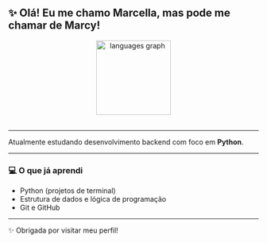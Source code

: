 ## ✨ Olá! Eu me chamo Marcella, mas pode me chamar de Marcy!


<div align="center">
  <img src="https://github-readme-stats.vercel.app/api/top-langs?username=itsMarcyy&locale=en&hide_title=false&layout=compact&card_width=320&langs_count=5&theme=dracula&hide_border=false" height="150" alt="languages graph" />
</div>

<br>

---

Atualmente estudando desenvolvimento backend com foco em **Python**.  

---

### 💻 O que já aprendi
- Python (projetos de terminal)
- Estrutura de dados e lógica de programação
- Git e GitHub

---

✨ Obrigada por visitar meu perfil!
